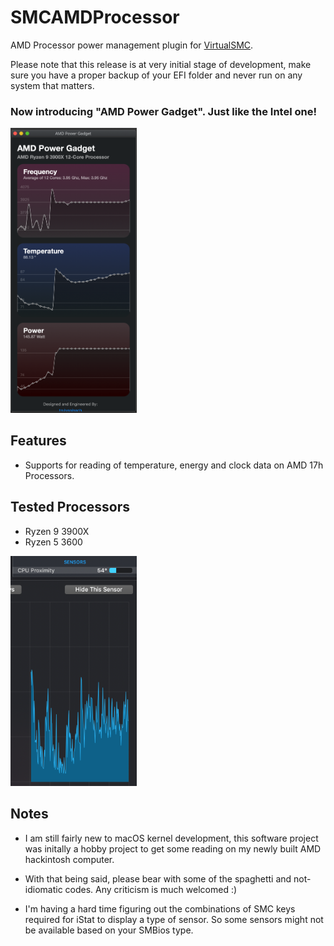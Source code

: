 SMCAMDProcessor
========

AMD Processor power management plugin for [VirtualSMC](https://github.com/acidanthera/VirtualSMC).


Please note that this release is at very initial stage of development, make sure you have a proper backup of your EFI folder and never run on any system that matters. 

### Now introducing "AMD Power Gadget". Just like the Intel one!


<img src="imgs/APG.png" width="40%">

## Features
* Supports for reading of temperature, energy and clock data on AMD 17h Processors.

## Tested Processors
* Ryzen 9 3900X
* Ryzen 5 3600

<img src="imgs/iStats.png" width="40%">

## Notes
* I am still fairly new to macOS kernel development, this software project was initally a hobby project to get some reading on my newly built AMD hackintosh computer.

* With that being said, please bear with some of the spaghetti and not-idiomatic codes. Any criticism is much welcomed :)

* I'm having a hard time figuring out the combinations of SMC keys required for iStat to display a type of sensor. So some sensors might not be available based on your SMBios type.

